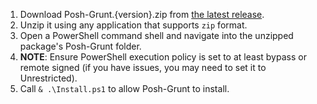  1. Download Posh-Grunt.{version}.zip from [the latest release](https://github.com/TonightWe/Posh-Grunt/releases).
 2. Unzip it using any application that supports `zip` format.
 3. Open a PowerShell command shell and navigate into the unzipped package's Posh-Grunt folder.
 4. **NOTE**: Ensure PowerShell execution policy is set to at least bypass or remote signed (if you have issues, you may need to set it to Unrestricted).
 5. Call `& .\Install.ps1` to allow Posh-Grunt to install.
